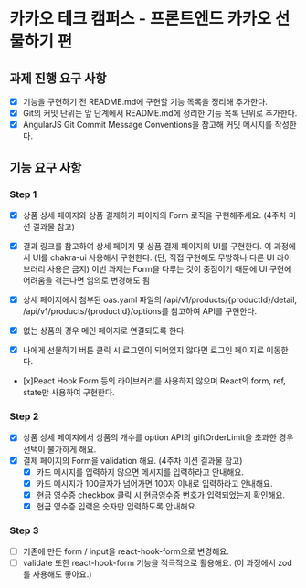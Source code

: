 # 카카오 테크 캠퍼스 - 프론트엔드 카카오 선물하기 편

## 과제 진행 요구 사항
- [x] 기능을 구현하기 전 README.md에 구현할 기능 목록을 정리해 추가한다.
- [x] Git의 커밋 단위는 앞 단계에서 README.md에 정리한 기능 목록 단위로 추가한다.
- [x] AngularJS Git Commit Message Conventions을 참고해 커밋 메시지를 작성한다.

## 기능 요구 사항

### Step 1
- [x] 상품 상세 페이지와 상품 결제하기 페이지의 Form 로직을 구현해주세요. (4주차 미션 결과물 참고)

- [x] 결과 링크를 참고하여 상세 페이지 및 상품 결제 페이지의 UI를 구현한다.
    이 과정에서 UI를 chakra-ui 사용해서 구현한다. (단, 직접 구현해도 무방하나 다른 UI 라이브러리 사용은 금지)
    이번 과제는 Form을 다루는 것이 중점이기 때문에 UI 구현에 어려움을 겪는다면 임의로 변경해도 됨

- [x] 상세 페이지에서 첨부된 oas.yaml 파일의 /api/v1/products/{productId}/detail, /api/v1/products/{productId}/options를 참고하여 API를 구현한다.
- [x] 없는 상품의 경우 메인 페이지로 연결되도록 한다.
- [x] 나에게 선물하기 버튼 클릭 시 로그인이 되어있지 않다면 로그인 페이지로 이동한다.
- [x]React Hook Form 등의 라이브러리를 사용하지 않으며 React의 form, ref, state만 사용하여 구현한다.


### Step 2
- [x] 상품 상세 페이지에서 상품의 개수를 option API의 giftOrderLimit을 초과한 경우 선택이 불가하게 해요.
- [x] 결제 페이지의 Form을 validation 해요. (4주차 미션 결과물 참고)
  - [x] 카드 메시지를 입력하지 않으면 메시지를 입력하라고 안내해요.
  - [x] 카드 메시지가 100글자가 넘어가면 100자 이내로 입력하라고 안내해요.
  - [x] 현금 영수증 checkbox 클릭 시 현금영수증 번호가 입력되었는지 확인해요.
  - [x] 현금 영수증 입력은 숫자만 입력하도록 안내해요.

### Step 3

  - [ ] 기존에 만든 form / input을 react-hook-form으로 변경해요.
  - [ ] validate 또한 react-hook-form 기능을 적극적으로 활용해요. (이 과정에서 zod를 사용해도 좋아요.)